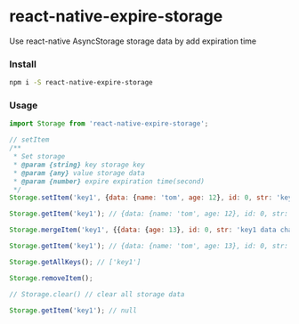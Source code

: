 # react-native-expire-storage

Use react-native AsyncStorage storage data by add expiration time

### Install

```bash
npm i -S react-native-expire-storage
```

### Usage

```javascript
import Storage from 'react-native-expire-storage';

// setItem
/**
 * Set storage
 * @param {string} key storage key
 * @param {any} value storage data
 * @param {number} expire expiration time(second)
 */
Storage.setItem('key1', {data: {name: 'tom', age: 12}, id: 0, str: 'key1 data'}, 60 * 60);

Storage.getItem('key1'); // {data: {name: 'tom', age: 12}, id: 0, str: 'key1 data'}

Storage.mergeItem('key1', {{data: {age: 13}, id: 0, str: 'key1 data changed'}});

Storage.getItem('key1'); // {data: {name: 'tom', age: 13}, id: 0, str: 'key1 data changed'}

Storage.getAllKeys(); // ['key1']

Storage.removeItem();

// Storage.clear() // clear all storage data

Storage.getItem('key1'); // null
```
